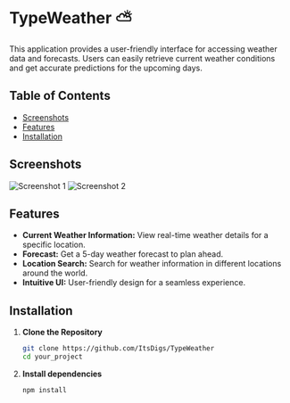 # TypeWeather :partly_sunny:

This application provides a user-friendly interface for accessing weather data and forecasts. Users can easily retrieve current weather conditions and get accurate predictions for the upcoming days.

## Table of Contents

- [Screenshots](#screenshots)
- [Features](#features)
- [Installation](#installation)

## Screenshots
![Screenshot 1](/src/assets/screenshot1.png)
![Screenshot 2](/src/assets/screenshot2.png)

## Features

- **Current Weather Information:** View real-time weather details for a specific location.
- **Forecast:** Get a 5-day weather forecast to plan ahead.
- **Location Search:** Search for weather information in different locations around the world.
- **Intuitive UI:** User-friendly design for a seamless experience.

## Installation

1. **Clone the Repository**

    ```bash
    git clone https://github.com/ItsDigs/TypeWeather
    cd your_project

2. **Install dependencies**

    ```bash
    npm install
